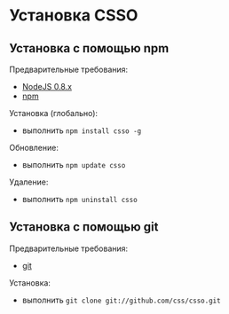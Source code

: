 # Установка CSSO

## Установка с помощью npm

Предварительные требования:

* [NodeJS 0.8.x](http://nodejs.org)
* [npm](http://github.com/isaacs/npm/)

Установка (глобально):

* выполнить `npm install csso -g`

Обновление:

* выполнить `npm update csso`

Удаление:

* выполнить `npm uninstall csso`

## Установка с помощью git

Предварительные требования:

* [git](http://git-scm.com/)

Установка:

* выполнить `git clone git://github.com/css/csso.git`

